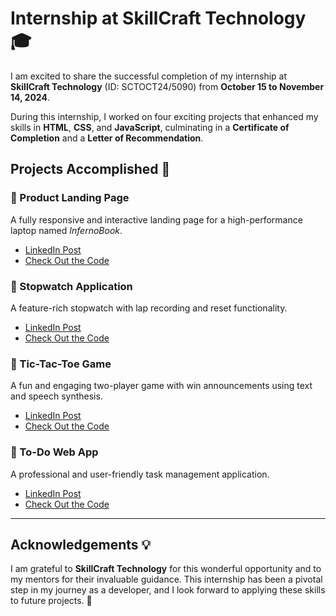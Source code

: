 # Internship at SkillCraft Technology 🎓  

I am excited to share the successful completion of my internship at **SkillCraft Technology** (ID: SCTOCT24/5090) from **October 15 to November 14, 2024**.  

During this internship, I worked on four exciting projects that enhanced my skills in **HTML**, **CSS**, and **JavaScript**, culminating in a **Certificate of Completion** and a **Letter of Recommendation**.  

## Projects Accomplished 📂  

### 🌟 Product Landing Page  
A fully responsive and interactive landing page for a high-performance laptop named *InfernoBook*.  
- [LinkedIn Post](https://www.linkedin.com/posts/abhishek-soni-662028331_webdevelopment-skillcrafttechnology-infernobook-activity-7257385675581186048-41EK?utm_source=share&utm_medium=member_desktop)  
- [Check Out the Code](./SCT_WD_1)  

### 🌟 Stopwatch Application  
A feature-rich stopwatch with lap recording and reset functionality.  
- [LinkedIn Post](https://www.linkedin.com/posts/abhishek-soni-662028331_webdevelopment-skillcrafttechnology-stopwatchapp-activity-7258416248072351744-6zJS?utm_source=share&utm_medium=member_desktop)  
- [Check Out the Code](./SCT_WD_2)  

### 🌟 Tic-Tac-Toe Game  
A fun and engaging two-player game with win announcements using text and speech synthesis.  
- [LinkedIn Post](https://www.linkedin.com/posts/abhishek-soni-662028331_webdevelopment-skillcrafttechnology-tictactoe-activity-7259164659184762880-PSbc?utm_source=share&utm_medium=member_desktop)  
- [Check Out the Code](./SCT_WD_3)  

### 🌟 To-Do Web App  
A professional and user-friendly task management application.  
- [LinkedIn Post](https://www.linkedin.com/posts/abhishek-soni-662028331_webdevelopment-skillcrafttechnology-todoapp-activity-7261019550169595904-iCD9?utm_source=share&utm_medium=member_desktop)  
- [Check Out the Code](./SCT_WD_4)  

---

## Acknowledgements 💡  
I am grateful to **SkillCraft Technology** for this wonderful opportunity and to my mentors for their invaluable guidance. This internship has been a pivotal step in my journey as a developer, and I look forward to applying these skills to future projects. 🚀  

```
